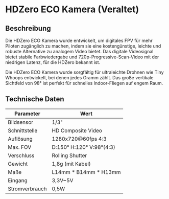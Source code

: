 # HDZero ECO Kamera (Veraltet)

## Beschreibung

Die HDZero ECO Kamera wurde entwickelt, um digitales FPV für mehr Piloten zugänglich zu machen, indem sie eine kostengünstige, leichte und robuste Alternative zu analogem Video bietet. Das digitale Videosignal bietet stabile Farbwiedergabe und 720p-Progressive-Scan-Video mit der niedrigen Latenz, für die HDZero bekannt ist.

Die HDZero ECO Kamera wurde sorgfältig für ultraleichte Drohnen wie Tiny Whoops entwickelt, bei denen jedes Gramm zählt. Das große vertikale Sichtfeld von 98° ist perfekt für schnelles Indoor-Fliegen auf engem Raum.

## Technische Daten

| Parameter         | Wert                     |
| ----------------- | ------------------------ |
| Bildsensor        | 1/3"                     |
| Schnittstelle     | HD Composite Video       |
| Auflösung         | 1280x720@60fps 4:3       |
| Max. FOV          | D:150° H:120° V:98°(4:3) |
| Verschluss        | Rolling Shutter          |
| Gewicht           | 1,8g (mit Kabel)         |
| Maße              | L14mm * B14mm * H13mm    |
| Eingang           | 3,3V~5V                  |
| Stromverbrauch    | 0,5W                     |
